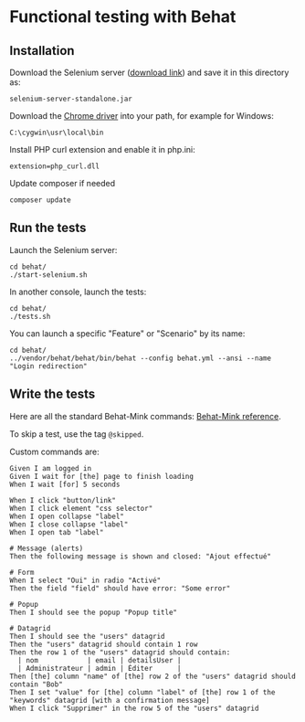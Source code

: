 # Functional testing with Behat

## Installation

Download the Selenium server ([download link](http://selenium.googlecode.com/files/selenium-server-standalone-2.33.0.jar))
and save it in this directory as:

    selenium-server-standalone.jar

Download the [Chrome driver](https://code.google.com/p/selenium/wiki/ChromeDriver) into your path, for example for Windows:

    C:\cygwin\usr\local\bin

Install PHP curl extension and enable it in php.ini:

    extension=php_curl.dll

Update composer if needed

    composer update

## Run the tests

Launch the Selenium server:

    cd behat/
    ./start-selenium.sh

In another console, launch the tests:

    cd behat/
    ./tests.sh

You can launch a specific "Feature" or "Scenario" by its name:

    cd behat/
    ../vendor/behat/behat/bin/behat --config behat.yml --ansi --name "Login redirection"

## Write the tests

Here are all the standard Behat-Mink commands: [Behat-Mink reference](https://gist.github.com/mnapoli/5848556).

To skip a test, use the tag `@skipped`.

Custom commands are:

```cucumber
Given I am logged in
Given I wait for [the] page to finish loading
When I wait [for] 5 seconds

When I click "button/link"
When I click element "css selector"
When I open collapse "label"
When I close collapse "label"
When I open tab "label"

# Message (alerts)
Then the following message is shown and closed: "Ajout effectué"

# Form
When I select "Oui" in radio "Activé"
Then the field "field" should have error: "Some error"

# Popup
Then I should see the popup "Popup title"

# Datagrid
Then I should see the "users" datagrid
Then the "users" datagrid should contain 1 row
Then the row 1 of the "users" datagrid should contain:
  | nom            | email | detailsUser |
  | Administrateur | admin | Éditer      |
Then [the] column "name" of [the] row 2 of the "users" datagrid should contain "Bob"
Then I set "value" for [the] column "label" of [the] row 1 of the "keywords" datagrid [with a confirmation message]
When I click "Supprimer" in the row 5 of the "users" datagrid
```

